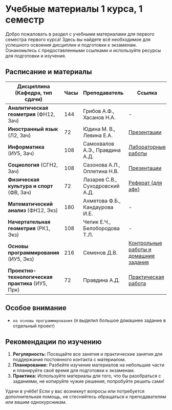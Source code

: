 # Учебные материалы 1 курса, 1 семестр

Добро пожаловать в раздел с учебными материалами для первого семестра первого курса! Здесь вы найдете всё необходимое для успешного освоения дисциплин и подготовки к экзаменам. Ознакомьтесь с предоставленными ссылками и используйте ресурсы для подготовки и изучения.

## Расписание и материалы

| Дисциплина (Кафедра, тип сдачи)                             | Часы | Преподаватель                                | Ссылка                                               |
|--------------------------------------------------------------|------|----------------------------------------------|------------------------------------------------------|
| **Аналитическая геометрия** (ФН12, Зач)                      | 144  | Грибов А.Ф., Хасанов Н.А.                     | -                                                    |
| **Иностранный язык** (Л2, Зач)                              | 72   | Юдина М. В., Левина Е.А.                      | [Презентации](/1%20term/english/)            |
| **Информатика** (ИУ5, Зач)                                  | 108  | Самохвалов А.Э., Правдина А.Д.               | [Лабораторные работы](/1%20term/programming/labs/)   |
| **Социология** (СГН2, Зач)                                  | 108  | Сазонова А.Л., Оплетина Н.В.                  | [Презентации](/1%20term/sociology/)            |
| **Физическая культура и спорт** (ФВ, Зач)                    | 72   | Лазарев С.В., Суходровский А.Д.               | [Реферат (для афк)](/1%20term/physical%20education/) |
| **Математический анализ** (ФН12, Экз)                        | 180  | Ахметова Ф.Б., Кандаурова И.Е.               | -                                                    |
| **Начертательная геометрия** (РК1, Экз)                      | 108  | Чепик Е.Ч., Белобородова Т.Л.                | -                                                    |
| **Основы программирования** (ИУ5, Экз)                       | 216  | Семенов Д.В.                                | [Контрольные работы и домашние задания](/1%20term/programming/)          |
| **Проектно-технологическая практика** (ИУ5, Прк)             | 72   | Правдина А.Д.                               | [Практическая работа](/1%20term/programming/practice/) |

## Особое внимание

- `на основы программирования` (я выделил большое домашнее задание в отдельный проект)

## Рекомендации по изучению

1. **Регулярность:** Посещайте все занятия и практические занятия для поддержания постоянного контакта с материалом.
2. **Планирование:** Разбейте изучение материалов на небольшие части и планируйте своё время для подготовки к экзаменам.
3. **Практика:** Используйте материалы для того, что бы разобраться с заданиями, не копируйте чужие решения, попробуйте решить сами!

Удачи в учёбе! Если у вас возникнут вопросы или потребуется дополнительная помощь, не стесняйтесь обращаться к преподавателям или вашим однокурсникам.
